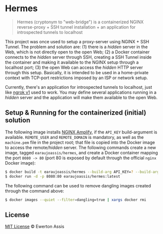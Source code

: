 # Hermes

> Hermes (cryptonym to "web-bridge") is a containerized NGINX reverse-proxy + SSH tunnel installation +
> an application for introspected tunnels to localhost

This project was once used to setup a proxy-server using NGINX + SSH Tunnel. The problem and solution are: (1) there
is a *hidden* server in the Web, which is not directly open to the open Web; (2) a Docker container connects to
the *hidden* server through SSH, creating a SSH Tunnel inside the container and making it available to the
NGINX setup through a localhost port; (3) the open Web can access the *hidden* HTTP server through this setup.
Basically, it is intended to be used in a home-private context with TCP-port restrictions imposed by an ISP or network setup.

Currently, there's an application for introspected tunnels to localhost, just like [ngrok v1](inconshreveable/ngrok)
used to work. You may define several applications running in a *hidden* server and the application will make them
available to the open Web.

## Setup & Running for the containerized (initial) solution

The following image installs [NGINX Amplify](https://amplify.nginx.com/), if the `API_KEY` build-argument is available.
`REMOTE_USER` and `REMOTE_DOMAIN` is mandatory, as well as the `machine.pem` file in the project root; that file is
copied into the Docker image to access the remote/*hidden* server. The following commands create a new image, tagged
`earaujoassis/hermes`, and create a Docker container mapping the port `8080 -> 80` (port 80 is exposed by default through
the official `nginx` Docker image):

```sh
$ docker build -t earaujoassis/hermes --build-arg API_KEY=? --build-arg REMOTE_USER=? --build-arg REMOTE_DOMAIN=? .
$ docker run -d -p 8080:80 earaujoassis/hermes:latest
```

The following command can be used to remove dangling images created through the command above:

```sh
$ docker images --quiet --filter=dangling=true | xargs docker rmi
```

## License

[MIT License](http://earaujoassis.mit-license.org/) &copy; Ewerton Assis
